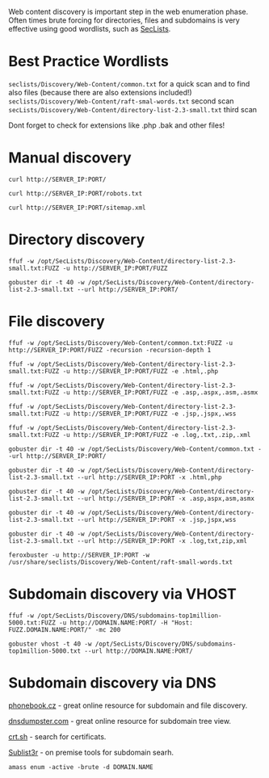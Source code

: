 Web content discovery is important step in the web enumeration phase. Often times brute forcing for directories, files and subdomains is very effective using good wordlists, such as [SecLists](https://github.com/danielmiessler/SecLists).

# Best Practice Wordlists

`seclists/Discovery/Web-Content/common.txt` for a quick scan and to find also files (because there are also extensions included!)
`seclists/Discovery/Web-Content/raft-smal-words.txt` second scan
`secLists/Discovery/Web-Content/directory-list-2.3-small.txt` third scan

Dont forget to check for extensions like .php .bak and other files!


# Manual discovery
`curl http://SERVER_IP:PORT/`

`curl http://SERVER_IP:PORT/robots.txt`

`curl http://SERVER_IP:PORT/sitemap.xml`

# Directory discovery
`ffuf -w /opt/SecLists/Discovery/Web-Content/directory-list-2.3-small.txt:FUZZ -u http://SERVER_IP:PORT/FUZZ`

`gobuster dir -t 40 -w /opt/SecLists/Discovery/Web-Content/directory-list-2.3-small.txt --url http://SERVER_IP:PORT/`


# File discovery
`ffuf -w /opt/SecLists/Discovery/Web-Content/common.txt:FUZZ -u http://SERVER_IP:PORT/FUZZ -recursion -recursion-depth 1`

`ffuf -w /opt/SecLists/Discovery/Web-Content/directory-list-2.3-small.txt:FUZZ -u http://SERVER_IP:PORT/FUZZ -e .html,.php` 

`ffuf -w /opt/SecLists/Discovery/Web-Content/directory-list-2.3-small.txt:FUZZ -u http://SERVER_IP:PORT/FUZZ -e .asp,.aspx,.asm,.asmx` 

`ffuf -w /opt/SecLists/Discovery/Web-Content/directory-list-2.3-small.txt:FUZZ -u http://SERVER_IP:PORT/FUZZ -e .jsp,.jspx,.wss` 

`ffuf -w /opt/SecLists/Discovery/Web-Content/directory-list-2.3-small.txt:FUZZ -u http://SERVER_IP:PORT/FUZZ -e .log,.txt,.zip,.xml` 

`gobuster dir -t 40 -w /opt/SecLists/Discovery/Web-Content/common.txt --url http://SERVER_IP:PORT/`

`gobuster dir -t 40 -w /opt/SecLists/Discovery/Web-Content/directory-list-2.3-small.txt --url http://SERVER_IP:PORT -x .html,php`

`gobuster dir -t 40 -w /opt/SecLists/Discovery/Web-Content/directory-list-2.3-small.txt --url http://SERVER_IP:PORT -x .asp,aspx,asm,asmx`

`gobuster dir -t 40 -w /opt/SecLists/Discovery/Web-Content/directory-list-2.3-small.txt --url http://SERVER_IP:PORT -x .jsp,jspx,wss`

`gobuster dir -t 40 -w /opt/SecLists/Discovery/Web-Content/directory-list-2.3-small.txt --url http://SERVER_IP:PORT -x .log,txt,zip,xml`

`feroxbuster -u http://SERVER_IP:PORT -w /usr/share/seclists/Discovery/Web-Content/raft-small-words.txt`


# Subdomain discovery via VHOST
`ffuf -w /opt/SecLists/Discovery/DNS/subdomains-top1million-5000.txt:FUZZ -u http://DOMAIN.NAME:PORT/ -H "Host: FUZZ.DOMAIN.NAME:PORT/" -mc 200`

`gobuster vhost -t 40 -w /opt/SecLists/Discovery/DNS/subdomains-top1million-5000.txt --url http://DOMAIN.NAME:PORT/`

# Subdomain discovery via DNS

[phonebook.cz](https://phonebook.cz/) - great online resource for subdomain and file discovery.

[dnsdumpster.com](https://dnsdumpster.com/) - great online resource for subdomain tree view.

[crt.sh](https://crt.sh/) - search for certificats.

[Sublist3r](https://github.com/aboul3la/Sublist3r) - on premise tools for subdomain searh.

`amass enum -active -brute -d DOMAIN.NAME`


